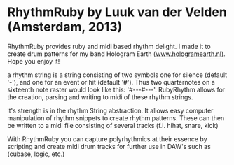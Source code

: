 # RhythmRuby by Luuk van der Velden (Amsterdam, 2013)

RhythmRuby provides ruby and midi based rhythm delight. I made it 
to create drum patterns for my band Hologram Earth (www.hologramearth.nl).
Hope you enjoy it!

a rhythm string is a string consisting of two symbols one for silence (default '-'),
and one for an event or hit (default '#'). Thus two quarternotes on a sixteenth note raster
would look like this: '#---#---'. RubyRhythm allows for the creation, parsing and 
writing to midi of these rhythm strings.

it's strength is in the rhythm String abstraction. It allows easy computer
manipulation of rhythm snippets to create rhythm patterns. These can then be
written to a midi file consisting of several tracks (f.i. hihat, snare, kick)

With RhythmRuby you can capture polyrhythmics at their essence by scripting and
create midi drum tracks for further use in DAW's such as (cubase, logic, etc.)
